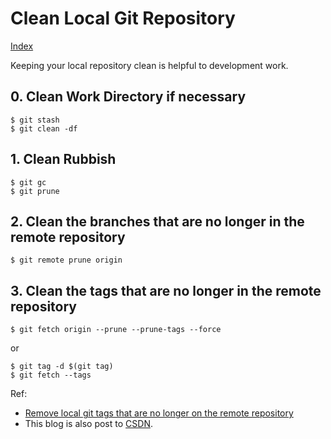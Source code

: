 # Clean Local Git Repository

[Index](index.md)

Keeping your local repository clean is helpful to development work.

## 0. Clean Work Directory if necessary

```plaintext
$ git stash
$ git clean -df
```

## 1. Clean Rubbish

```plaintext
$ git gc
$ git prune
```

## 2. Clean the branches that are no longer in the remote repository

```plaintext
$ git remote prune origin
```

## 3. Clean the tags that are no longer in the remote repository

```plaintext
$ git fetch origin --prune --prune-tags --force

```

or

```plaintext
$ git tag -d $(git tag)
$ git fetch --tags
```

Ref:
* [Remove local git tags that are no longer on the remote repository](https://stackoverflow.com/questions/1841341/remove-local-git-tags-that-are-no-longer-on-the-remote-repository)
* This blog is also post to [CSDN](https://blog.csdn.net/caoi/article/details/124492563?spm=1001.2014.3001.5501).